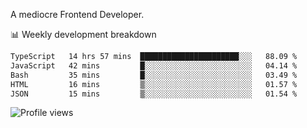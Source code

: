 A mediocre Frontend Developer.

📊 Weekly development breakdown
<!--START_SECTION:waka-->

```txt
TypeScript   14 hrs 57 mins  ██████████████████████░░░   88.09 %
JavaScript   42 mins         █░░░░░░░░░░░░░░░░░░░░░░░░   04.14 %
Bash         35 mins         █░░░░░░░░░░░░░░░░░░░░░░░░   03.49 %
HTML         16 mins         ▒░░░░░░░░░░░░░░░░░░░░░░░░   01.57 %
JSON         15 mins         ▒░░░░░░░░░░░░░░░░░░░░░░░░   01.54 %
```

<!--END_SECTION:waka-->

<img src="https://gpvc.arturio.dev/iqbalfasri" alt="Profile views"/>
